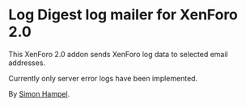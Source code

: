 Log Digest log mailer for XenForo 2.0
=====================================

This XenForo 2.0 addon sends XenForo log data to selected email addresses.

Currently only server error logs have been implemented.

By [Simon Hampel](https://www.linkedin.com/in/hampel/).

